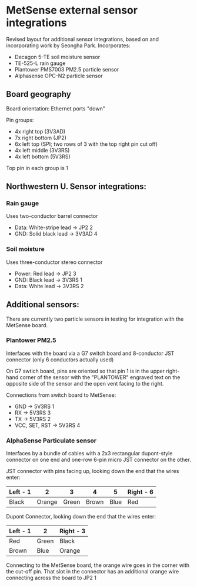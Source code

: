 # MetSense external sensor integrations
Revised layout for additional sensor integrations, based on and incorporating work by Seongha Park. Incorporates:
* Decagon 5-TE soil moisture sensor
* TE-525-L rain gauge
* Plantower PMS7003 PM2.5 particle sensor
* Alphasense OPC-N2 particle sensor

## Board geography
Board orientation: Ethernet ports "down"

Pin groups:
* 4x right top (3V3AD)
* 7x right bottom (JP2)
* 6x left top (SPI; two rows of 3 with the top right pin cut off)
* 4x left middle (3V3RS)
* 4x left bottom (5V3RS)

Top pin in each group is 1

## Northwestern U. Sensor integrations:

### Rain gauge
Uses two-conductor barrel connector
* Data: White-stripe lead -> JP2 2
* GND: Solid black lead -> 3V3AD 4

### Soil moisture
Uses three-conductor stereo connector
* Power: Red lead -> JP2 3
* GND: Black lead -> 3V3RS 1
* Data: White lead -> 3V3RS 2

## Additional sensors:
There are currently two particle sensors in testing for integration with the MetSense board.

### Plantower PM2.5
Interfaces with the board via a G7 switch board and 8-conductor JST connector (only 6 conductors actually used)

On G7 swtich board, pins are oriented so that pin 1 is in the upper right-hand corner of the sensor with the "PLANTOWER" engraved text on the opposite side of the sensor and the open vent facing to the right.

Connections from switch board to MetSense:
* GND -> 5V3RS 1
* RX -> 5V3RS 3
* TX -> 5V3RS 2
* VCC, SET, RST -> 5V3RS 4

### AlphaSense Particulate sensor
Interfaces by a bundle of cables with a 2x3 rectangular dupont-style connector on one end and one-row 6-pin micro JST connector on the other.

JST connector with pins facing up, looking down the end that the wires enter:

Left - 1| 2 | 3 | 4 | 5 | Right - 6  
------------ | -------------  | -------------  | -------------  | -------------  | -------------  
Black | Orange | Green | Brown | Blue | Red

Dupont Connector, looking down the end that the wires enter:

Left - 1 | 2 | Right - 3
------------ | -------------  | ------------- 
Red | Green | Black  
Brown | Blue | Orange

Connecting to the MetSense board, the orange wire goes in the corner with the cut-off pin. That slot in the connector has an additional orange wire connecting across the board to JP2 1


